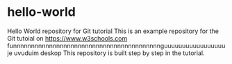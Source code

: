 # hello-world
Hello World repository for Git tutorial
This is an example repository for the Git tutoial on https://www.w3schools.com
funnnnnnnnnnnnnnnnnnnnnnnnnnnnnnnnnnnnnnnnnguuuuuuuuuuuuuuuuuje uvuduim deskop
This repository is built step by step in the tutorial.
